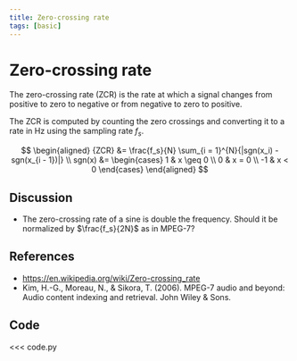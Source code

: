 ```yaml
---
title: Zero-crossing rate
tags: [basic]
---
```


# Zero-crossing rate

The zero-crossing rate (ZCR) is the rate at which a signal changes from positive to zero to negative or from negative to zero to positive.

The ZCR is computed by counting the zero crossings and converting it to a rate in Hz using the sampling rate $f_s$.

$$
\begin{aligned}
{ZCR} &= \frac{f_s}{N} \sum_{i = 1}^{N}{|sgn(x_i) - sgn(x_{i - 1})|} \\
sgn(x) &= \begin{cases}
1 & x \geq 0 \\
0 & x = 0 \\
-1 & x < 0
\end{cases}
\end{aligned}
$$

## Discussion

- The zero-crossing rate of a sine is double the frequency. Should it be normalized by $\frac{f_s}{2N}$ as in MPEG-7?

## References

- https://en.wikipedia.org/wiki/Zero-crossing_rate
- Kim, H.-G., Moreau, N., & Sikora, T. (2006). MPEG-7 audio and beyond: Audio content indexing and retrieval. John Wiley & Sons.

## Code

<<< code.py
